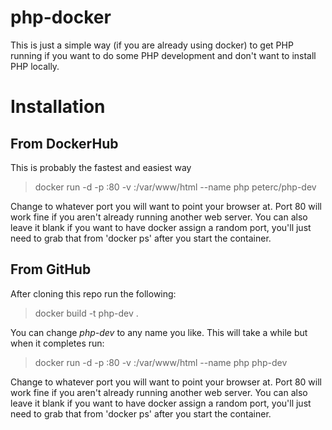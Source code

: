 # php-docker

This is just a simple way (if you are already using docker) to get PHP running if you want to do some PHP development and don't want to install PHP locally.

# Installation

## From DockerHub
This is probably the fastest and easiest way

> docker run -d -p <local-port>:80 -v <local-path-to-html>:/var/www/html --name php peterc/php-dev

Change <local-port> to whatever port you will want to point your browser at.  Port 80 will work fine if you aren't already running another web server.  You can also leave it blank if you want to have docker assign a random port, you'll just need to grab that from 'docker ps' after you start the container.

## From GitHub
After cloning this repo run the following:

> docker build -t php-dev .

You can change *php-dev* to any name you like.  This will take a while but when it completes run:

> docker run -d -p <local-port>:80 -v <local-path-to-html>:/var/www/html --name php php-dev

Change <local-port> to whatever port you will want to point your browser at.  Port 80 will work fine if you aren't already running another web server.  You can also leave it blank if you want to have docker assign a random port, you'll just need to grab that from 'docker ps' after you start the container.
